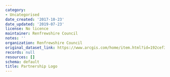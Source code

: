 ```yaml
---
category:
- Uncategorised
date_created: '2017-10-23'
date_updated: '2019-07-23'
license: No licence
maintainer: Renfrewshire Council
notes: ''
organization: Renfrewshire Council
original_dataset_link: https://www.arcgis.com/home/item.html?id=192cef37b4264092a95dc37688f7a23a
records: null
resources: []
schema: default
title: Partnership Logo
---
```

